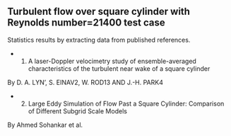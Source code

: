 ## Turbulent flow over square cylinder with Reynolds number=21400 test case

Statistics results by extracting data from published references.

- 1. A laser-Doppler velocimetry study of ensemble-averaged characteristics of the turbulent near wake of a square cylinder

By D. A. LYN’, S. EINAV2, W. ROD13 AND J.-H. PARK4

- 2. Large Eddy Simulation of Flow Past a Square Cylinder: Comparison of Different Subgrid Scale Models

By Ahmed Sohankar et al.

